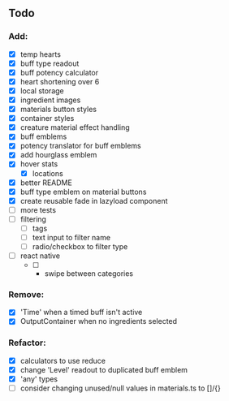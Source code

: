 ## Todo

### Add:
- [x] temp hearts
- [x] buff type readout
- [x] buff potency calculator
- [x] heart shortening over 6
- [x] local storage
- [x] ingredient images
- [x] materials button styles
- [x] container styles
- [x] creature material effect handling
- [x] buff emblems
- [x] potency translator for buff emblems
- [x] add hourglass emblem
- [x] hover stats
	- [x] locations
- [x] better README
- [x] buff type emblem on material buttons
- [x] create reusable fade in lazyload component
- [ ] more tests
- [ ] filtering
	- [ ] tags
	- [ ] text input to filter name
	- [ ] radio/checkbox to filter type
- [ ] react native
	- [ ] - swipe between categories

### Remove:
- [x] 'Time' when a timed buff isn't active
- [x] OutputContainer when no ingredients selected

### Refactor:
- [x] calculators to use reduce
- [x] change 'Level' readout to duplicated buff emblem
- [x] 'any' types
- [ ] consider changing unused/null values in materials.ts to []/{}
